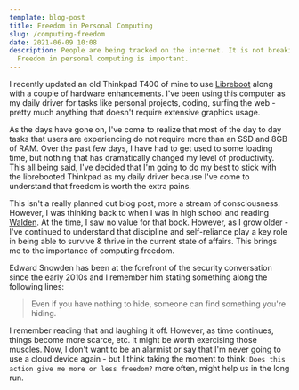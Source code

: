 ```yaml
---
template: blog-post
title: Freedom in Personal Computing
slug: /computing-freedom
date: 2021-06-09 10:08
description: People are being tracked on the internet. It is not breaking news.
  Freedom in personal computing is important.
---
```

I recently updated an old Thinkpad T400 of mine to use [Libreboot](https://libreboot.org/) along with a couple of hardware enhancements. I've been using this computer as my daily driver for tasks like personal projects, coding, surfing the web - pretty much anything that doesn't require extensive graphics usage.

As the days have gone on, I've come to realize that most of the day to day tasks that users are experiencing do not require more than an SSD and 8GB of RAM. Over the past few days, I have had to get used to some loading time, but nothing that has dramatically changed my level of productivity. This all being said, I've decided that I'm going to do my best to stick with the librebooted Thinkpad as my daily driver because I've come to understand that freedom is worth the extra pains.

This isn't a really planned out blog post, more a stream of consciousness. However, I was thinking back to when I was in high school and reading [Walden](https://en.wikipedia.org/wiki/Walden). At the time, I saw no value for that book. However, as I grow older - I've continued to understand that discipline and self-reliance play a key role in being able to survive & thrive in the current state of affairs. This brings me to the importance of computing freedom.

Edward Snowden has been at the forefront of the security conversation since the early 2010s and I remember him stating something along the following lines:

> Even if you have nothing to hide, someone can find something you're hiding.

I remember reading that and laughing it off. However, as time continues, things become more scarce, etc. It might be worth exercising those muscles. Now, I don't want to be an alarmist or say that I'm never going to use a cloud device again - but I think taking the moment to think: `Does this action give me more or less freedom?` more often, might help us in the long run.